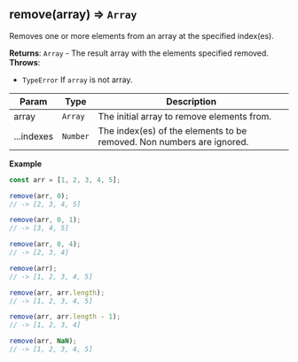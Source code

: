 <a name="remove"></a>

## remove(array) ⇒ <code>Array</code>
Removes one or more elements from an array at the specified index(es).

**Returns**: <code>Array</code> - The result array with the elements specified removed.  
**Throws**:

- <code>TypeError</code> If `array` is not array.


| Param | Type | Description |
| --- | --- | --- |
| array | <code>Array</code> | The initial array to remove elements from. |
| ...indexes | <code>Number</code> | The index(es) of the elements to be removed. Non numbers are ignored. |

**Example**
```js
const arr = [1, 2, 3, 4, 5];

remove(arr, 0);
// -> [2, 3, 4, 5]

remove(arr, 0, 1);
// -> [3, 4, 5]

remove(arr, 0, 4);
// -> [2, 3, 4]

remove(arr);
// -> [1, 2, 3, 4, 5]

remove(arr, arr.length);
// -> [1, 2, 3, 4, 5]

remove(arr, arr.length - 1);
// -> [1, 2, 3, 4]

remove(arr, NaN);
// -> [1, 2, 3, 4, 5]
```
